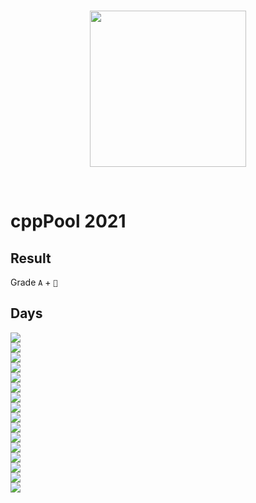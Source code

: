 <br/>
<p align="center">
<img src="https://upload.wikimedia.org/wikipedia/commons/thumb/2/2d/Epitech.png/1598px-Epitech.png" width="250">
</p>
<br/>

# cppPool 2021
## Result
Grade `A` + `🏅`
## Days

<a href="https://github.com/tocola/cppPool/tree/main/CPP_day01"><img src="https://img.shields.io/badge/Day_01-11%25-red"></a><br>
<a href="https://github.com/tocola/cppPool/tree/main/CPP_day02M"><img src="https://img.shields.io/badge/Day_02M-83.3%25-darkgreen"></a><br>
<a href="https://github.com/tocola/cppPool/tree/main/CPP_day02A"><img src="https://img.shields.io/badge/Day_02A-66.7%25-darkgreen"></a><br>
<a href="https://github.com/tocola/cppPool/tree/main/CPP_day03"><img src="https://img.shields.io/badge/Day_03-100%25-darkgreen"></a><br>
<a href="https://github.com/tocola/cppPool/tree/main/CPP_day06"><img src="https://img.shields.io/badge/Day_06-71.4%25-darkgreen"></a><br>
<a href="https://github.com/tocola/cppPool/tree/main/CPP_day07M"><img src="https://img.shields.io/badge/Day_07M-100%25-darkgreen"></a><br>
<a href="https://github.com/tocola/cppPool/tree/main/CPP_day07A"><img src="https://img.shields.io/badge/Day_07A-40%25-yellow"></a><br>
<a href="https://github.com/tocola/cppPool/tree/main/CPP_day08"><img src="https://img.shields.io/badge/Day_08-0%25-red"></a><br>
<a href="https://github.com/tocola/cppPool/tree/main/CPP_day09"><img src="https://img.shields.io/badge/Day_09-100%25-darkgreen"></a><br>
<a href="https://github.com/tocola/cppPool/tree/main/CPP_day10"><img src="https://img.shields.io/badge/Day_10-40%25-yellow"></a><br>
<a href="https://github.com/tocola/cppPool/tree/main/CPP_day13"><img src="https://img.shields.io/badge/Day_13-100%25-darkgreen"></a><br>
<a href="https://github.com/tocola/cppPool/tree/main/CPP_day14M"><img src="https://img.shields.io/badge/Day_14M-100%25-darkgreen"></a><br>
<a href="https://github.com/tocola/cppPool/tree/main/CPP_day14A"><img src="https://img.shields.io/badge/Day_14A-80%25-darkgreen"></a><br>
<a href="https://github.com/tocola/cppPool/tree/main/CPP_day15"><img src="https://img.shields.io/badge/Day_15-71.4%25-darkgreen"></a><br>
<a href="https://github.com/tocola/cppPool/tree/main/CPP_day16"><img src="https://img.shields.io/badge/Day_16-66.7%25-darkgreen"></a><br>
<a href="https://github.com/tocola/cppPool/tree/main/CPP_day17"><img src="https://img.shields.io/badge/Day_17-40%25-yellow"></a><br>
